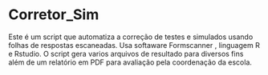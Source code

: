 # Corretor_Sim
Este é um script  que automatiza a correção de testes e simulados usando folhas de respostas escaneadas.  Usa softaware Formscanner , linguagem R e Rstudio.  O script gera varios arquivos de resultado para diversos fins além de um relatório em PDF para avaliação pela coordenação da escola. 
